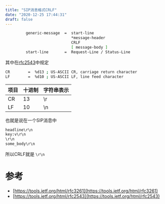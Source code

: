 ```yaml
---
title: "SIP消息格式CRLF"
date: "2020-12-25 17:44:31"
draft: false
---
```

```bash
         generic-message  =  start-line
                             *message-header
                             CRLF
                             [ message-body ]
         start-line       =  Request-Line / Status-Line
```

其中在[rfc2543](https://tools.ietf.org/html/rfc2543)中规定

```bash
CR        =  %d13 ; US-ASCII CR, carriage return character 
LF        =  %d10 ; US-ASCII LF, line feed character
```

| 项目 | 十进制 | 字符串表示 |
| --- | --- | --- |
| CR | 13 | \\r |
| LF | 10 | \\n |


也就是说在一个SIP消息中

```bash
headline\r\n
key:v\r\n
\r\n
some_body\r\n
```

所以CRLF就是 `\r\n` 


# 参考

- [https://tools.ietf.org/html/rfc3261](https://tools.ietf.org/html/rfc3261)
- [https://tools.ietf.org/html/rfc2543](https://tools.ietf.org/html/rfc2543)

